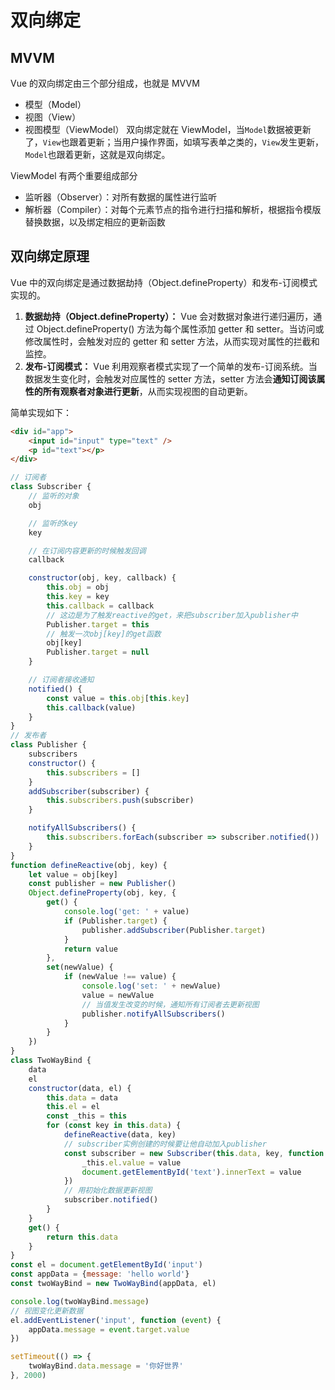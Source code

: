 # 双向绑定

## MVVM

Vue 的双向绑定由三个部分组成，也就是 MVVM

-   模型（Model）
-   视图（View）
-   视图模型（ViewModel）
    双向绑定就在 ViewModel，当`Model`数据被更新了，`View`也跟着更新；当用户操作界面，如填写表单之类的，`View`发生更新，`Model`也跟着更新，这就是双向绑定。

ViewModel 有两个重要组成部分

-   监听器（Observer）：对所有数据的属性进行监听
-   解析器（Compiler）：对每个元素节点的指令进行扫描和解析，根据指令模版替换数据，以及绑定相应的更新函数

## 双向绑定原理

Vue 中的双向绑定是通过数据劫持（Object.defineProperty）和发布-订阅模式实现的。

1. **数据劫持（Object.defineProperty）：** Vue 会对数据对象进行递归遍历，通过 Object.defineProperty() 方法为每个属性添加 getter 和 setter。当访问或修改属性时，会触发对应的 getter 和 setter 方法，从而实现对属性的拦截和监控。
2. **发布-订阅模式：** Vue 利用观察者模式实现了一个简单的发布-订阅系统。当数据发生变化时，会触发对应属性的 setter 方法，setter 方法会**通知订阅该属性的所有观察者对象进行更新**，从而实现视图的自动更新。

简单实现如下：

```html
<div id="app">
    <input id="input" type="text" />
    <p id="text"></p>
</div>
```

```javascript
// 订阅者
class Subscriber {
    // 监听的对象
    obj

    // 监听的key
    key

    // 在订阅内容更新的时候触发回调
    callback

    constructor(obj, key, callback) {
        this.obj = obj
        this.key = key
        this.callback = callback
        // 这边是为了触发reactive的get，来把subscriber加入publisher中
        Publisher.target = this
        // 触发一次obj[key]的get函数
        obj[key]
        Publisher.target = null
    }

    // 订阅者接收通知
    notified() {
        const value = this.obj[this.key]
        this.callback(value)
    }
}
// 发布者
class Publisher {
    subscribers
    constructor() {
        this.subscribers = []
    }
    addSubscriber(subscriber) {
        this.subscribers.push(subscriber)
    }

    notifyAllSubscribers() {
        this.subscribers.forEach(subscriber => subscriber.notified())
    }
}
function defineReactive(obj, key) {
    let value = obj[key]
    const publisher = new Publisher()
    Object.defineProperty(obj, key, {
        get() {
            console.log('get: ' + value)
            if (Publisher.target) {
                publisher.addSubscriber(Publisher.target)
            }
            return value
        },
        set(newValue) {
            if (newValue !== value) {
                console.log('set: ' + newValue)
                value = newValue
                // 当值发生改变的时候，通知所有订阅者去更新视图
                publisher.notifyAllSubscribers()
            }
        }
    })
}
class TwoWayBind {
    data
    el
    constructor(data, el) {
        this.data = data
        this.el = el
        const _this = this
        for (const key in this.data) {
            defineReactive(data, key)
            // subscriber实例创建的时候要让他自动加入publisher
            const subscriber = new Subscriber(this.data, key, function (value) {
                _this.el.value = value
                document.getElementById('text').innerText = value
            })
            // 用初始化数据更新视图
            subscriber.notified()
        }
    }
    get() {
        return this.data
    }
}
const el = document.getElementById('input')
const appData = {message: 'hello world'}
const twoWayBind = new TwoWayBind(appData, el)

console.log(twoWayBind.message)
// 视图变化更新数据
el.addEventListener('input', function (event) {
    appData.message = event.target.value
})

setTimeout(() => {
    twoWayBind.data.message = '你好世界'
}, 2000)
```

